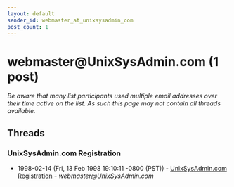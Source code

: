 ```yaml
---
layout: default
sender_id: webmaster_at_unixsysadmin_com
post_count: 1
---
```


# webmaster<span>@</span>UnixSysAdmin.com (1 post)

_Be aware that many list participants used multiple email addresses over their time active on the list. As such this page may not contain all threads available._

## Threads

### UnixSysAdmin.com Registration
+ 1998-02-14 (Fri, 13 Feb 1998 19:10:11 -0800 (PST)) - [UnixSysAdmin.com Registration](/archive/1998/02/045c03cdaa786a89a2fb4a4fe37a1b9127144cabd2a4c4516ae64bf498268c96) - _webmaster@UnixSysAdmin.com_

